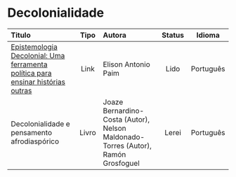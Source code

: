 # Decolonialidade

|Titulo|Tipo|Autora|Status| Idioma |
| :------------- | :----------: | :-------------| :----------: | :----------: |
|[Epistemologia Decolonial: Uma ferramenta política para ensinar histórias outras](https://hhmagazine.com.br/epistemologia-decolonial-uma-ferramenta-politica-para-ensinar-historias-outras/)|Link|Elison Antonio Paim|Lido|Português|
|Decolonialidade e pensamento afrodiaspórico|Livro| Joaze Bernardino-Costa (Autor), Nelson Maldonado-Torres (Autor), Ramón Grosfoguel |Lerei|Português|
